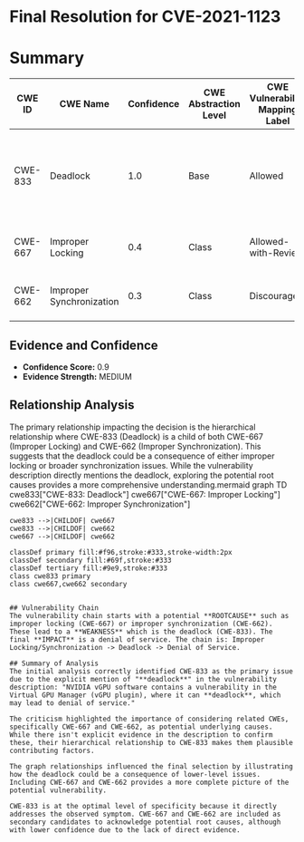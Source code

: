 # Final Resolution for CVE-2021-1123

# Summary 
| CWE ID | CWE Name | Confidence | CWE Abstraction Level | CWE Vulnerability Mapping Label | CWE-Vulnerability Mapping Notes |
|---|---|---|---|---|---|
| CWE-833 | Deadlock | 1.0 | Base | Allowed | Primary CWE. The vulnerability description explicitly states a **deadlock** condition. |
| CWE-667 | Improper Locking | 0.4 | Class | Allowed-with-Review | Possible underlying cause of the deadlock. |
| CWE-662 | Improper Synchronization | 0.3 | Class | Discouraged | Possible higher-level cause of the deadlock. |

## Evidence and Confidence

*   **Confidence Score:** 0.9
*   **Evidence Strength:** MEDIUM

## Relationship Analysis
The primary relationship impacting the decision is the hierarchical relationship where CWE-833 (Deadlock) is a child of both CWE-667 (Improper Locking) and CWE-662 (Improper Synchronization). This suggests that the deadlock could be a consequence of either improper locking or broader synchronization issues. While the vulnerability description directly mentions the deadlock, exploring the potential root causes provides a more comprehensive understanding.mermaid
graph TD
    cwe833["CWE-833: Deadlock"]
    cwe667["CWE-667: Improper Locking"]
    cwe662["CWE-662: Improper Synchronization"]
    
    cwe833 -->|CHILDOF| cwe667
    cwe833 -->|CHILDOF| cwe662
    cwe667 -->|CHILDOF| cwe662

    classDef primary fill:#f96,stroke:#333,stroke-width:2px
    classDef secondary fill:#69f,stroke:#333
    classDef tertiary fill:#9e9,stroke:#333
    class cwe833 primary
    class cwe667,cwe662 secondary
```

## Vulnerability Chain
The vulnerability chain starts with a potential **ROOTCAUSE** such as improper locking (CWE-667) or improper synchronization (CWE-662). These lead to a **WEAKNESS** which is the deadlock (CWE-833). The final **IMPACT** is a denial of service. The chain is: Improper Locking/Synchronization -> Deadlock -> Denial of Service.

## Summary of Analysis
The initial analysis correctly identified CWE-833 as the primary issue due to the explicit mention of "**deadlock**" in the vulnerability description: "NVIDIA vGPU software contains a vulnerability in the Virtual GPU Manager (vGPU plugin), where it can **deadlock**, which may lead to denial of service."

The criticism highlighted the importance of considering related CWEs, specifically CWE-667 and CWE-662, as potential underlying causes. While there isn't explicit evidence in the description to confirm these, their hierarchical relationship to CWE-833 makes them plausible contributing factors.

The graph relationships influenced the final selection by illustrating how the deadlock could be a consequence of lower-level issues. Including CWE-667 and CWE-662 provides a more complete picture of the potential vulnerability.

CWE-833 is at the optimal level of specificity because it directly addresses the observed symptom. CWE-667 and CWE-662 are included as secondary candidates to acknowledge potential root causes, although with lower confidence due to the lack of direct evidence.
```